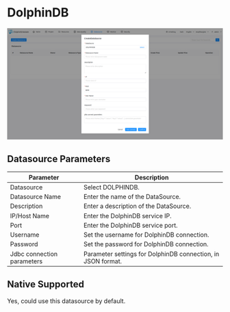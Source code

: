 # DolphinDB

![dolphindb](../../../../img/new_ui/dev/datasource/dolphindb-en.png)

## Datasource Parameters

|       **Parameter**        |                       **Description**                        |
|----------------------------|--------------------------------------------------------------|
| Datasource                 | Select DOLPHINDB.                                            |
| Datasource Name            | Enter the name of the DataSource.                            |
| Description                | Enter a description of the DataSource.                       |
| IP/Host Name               | Enter the DolphinDB service IP.                              |
| Port                       | Enter the DolphinDB service port.                            |
| Username                   | Set the username for DolphinDB connection.                   |
| Password                   | Set the password for DolphinDB connection.                   |
| Jdbc connection parameters | Parameter settings for DolphinDB connection, in JSON format. |

## Native Supported

Yes, could use this datasource by default.
